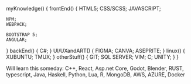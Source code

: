 myKnowledge()
{
  frontEnd()
  {
    HTML5;
    CSS/SCSS;
    JAVASCRIPT;
    
    NPM;
    WEBPACK;
    
    BOOTSTRAP 5;
    ANGULAR;
  }
  backEnd()
  {
    C#;
  }
  UI/UXandART()
  {
    FIGMA;
    CANVA;
    ASEPRITE;
  }
  linux()
  {
    XUBUNTU;
    TMUX;
  }
  otherStuff()
  {
    GIT;
    SQL SERVER;
    VIM;
    C;
    UNITY;
  }
}

Will learn this someday: C++, React, Asp.net Core, Godot, Blender, RUST, typescript, Java, Haskell, Python, Lua, R, MongoDB, AWS, AZURE, Docker


<!---
pedrogamedev/pedrogamedev is a ✨ special ✨ repository because its `README.md` (this file) appears on your GitHub profile.
You can click the Preview link to take a look at your changes.
--->
